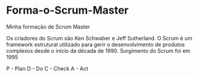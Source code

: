 # Forma-o-Scrum-Master
Minha formação de Scrum Master


Os criadores do Scrum são Ken Schwaber e Jeff Sutherland. 
O Scrum é um framework estrutural utilizado para gerir o
desenvolvimento de produtos complexos desde o início da década de 1990. 
Surgimento do Scrum foi em 1995

P - Plan
D - Do
C - Check
A - Act

